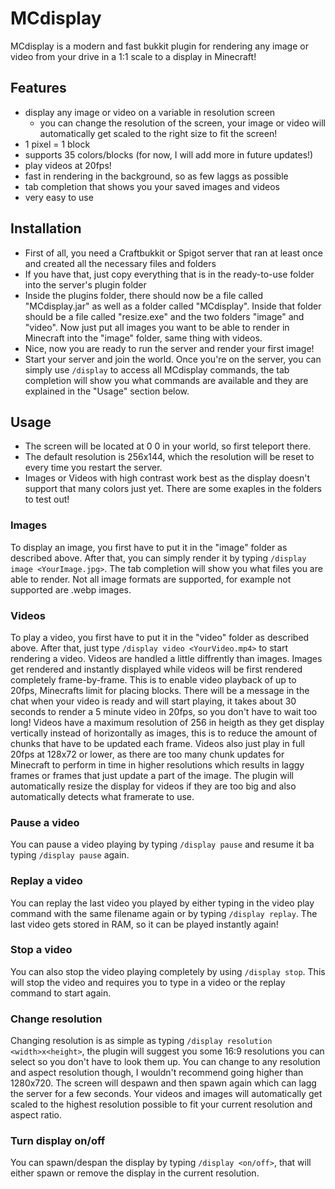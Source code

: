 # MCdisplay
MCdisplay is a modern and fast bukkit plugin for rendering any image or video from your drive in a 1:1 scale to a display in Minecraft!

## Features

  * display any image or video on a variable in resolution screen
    * you can change the resolution of the screen, your image or video will automatically get scaled to the right size to fit the screen!
  * 1 pixel = 1 block
  * supports 35 colors/blocks (for now, I will add more in future updates!)
  * play videos at 20fps!
  * fast in rendering in the background, so as few laggs as possible
  * tab completion that shows you your saved images and videos
  * very easy to use
  
## Installation
  * First of all, you need a Craftbukkit or Spigot server that ran at least once and created all the necessary files and folders
  * If you have that, just copy everything that is in the ready-to-use folder into the server's plugin folder
  * Inside the plugins folder, there should now be a file called "MCdisplay.jar" as well as a folder called "MCdisplay". Inside that folder should be a file called "resize.exe" and the two folders "image" and "video". Now just put all images you want to be able to render in Minecraft into the "image" folder, same thing with videos.
  * Nice, now you are ready to run the server and render your first image!
  * Start your server and join the world. Once you're on the server, you can simply use `/display` to access all MCdisplay commands, the tab completion will show you what commands are available and they are explained in the "Usage" section below.
  
## Usage
  * The screen will be located at 0 0 in your world, so first teleport there.
  * The default resolution is 256x144, which the resolution will be reset to every time you restart the server.
  * Images or Videos with high contrast work best as the display doesn't support that many colors just yet. There are some exaples in the folders to test out!
  ### Images
  To display an image, you first have to put it in the "image" folder as described above. 
  After that, you can simply render it by typing `/display image <YourImage.jpg>`. The tab completion 
  will show you what files you are able to render.
  Not all image formats are supported, for example not supported are .webp images.
  ### Videos
  To play a video, you first have to put it in the "video" folder as described above. 
    After that, just type `/display video <YourVideo.mp4>` to start rendering a video. 
    Videos are handled a little diffrently than images. Images get rendered and instantly displayed while videos will be first rendered completely frame-by-frame. This is to enable video playback of up to 20fps, Minecrafts limit for placing blocks.
    There will be a message in the chat when your video is ready and will start playing, it takes about 30 seconds to render a 5 minute video in 20fps, so you don't have to wait too long!
    Videos have a maximum resolution of 256 in heigth as they get display vertically instead of horizontally as images, this is to reduce the amount of chunks that have to be updated each frame.
    Videos also just play in full 20fps at 128x72 or lower, as there are too many chunk updates for Minecraft to perform in time in higher resolutions which results in laggy frames or frames that just update a part of the image.
    The plugin will automatically resize the display for videos if they are too big and also automatically detects what framerate to use.
  ### Pause a video
  You can pause a video playing by typing `/display pause` and resume it ba typing `/display pause` again.
  ### Replay a video
  You can replay the last video you played by either typing in the video play command with the same filename again or by typing `/display replay`. The last video gets stored in RAM, so it can be played instantly again!
  ### Stop a video
  You can also stop the video playing completely by using `/display stop`. This will stop the video and requires you to type in a video or the replay command to start again.
  ### Change resolution
  Changing resolution is as simple as typing `/display resolution <width>x<height>`, the plugin will suggest you some 16:9 resolutions you can select so you don't have to look them up. You can change to any resolution and aspect resolution though, I wouldn't recommend going higher than 1280x720.
    The screen will despawn and then spawn again which can lagg the server for a few seconds. Your videos and images will automatically get scaled to the highest resolution possible to fit your current resolution and aspect ratio.
  ### Turn display on/off
  You can spawn/despan the display by typing `/display <on/off>`, that will either spawn or remove the display in the current resolution.
